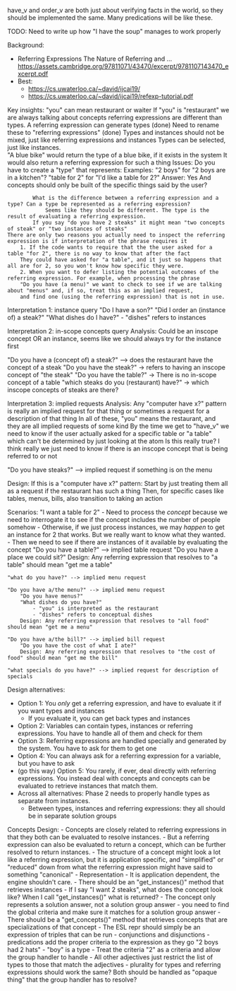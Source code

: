 have_v and order_v are both just about verifying facts in the world, so they should be implemented the same. Many predications will be like these.

TODO: Need to write up how "I have the soup" manages to work properly

Background:
- Referring Expressions The Nature of Referring and ... https://assets.cambridge.org/97811071/43470/excerpt/9781107143470_excerpt.pdf
- Best:
  - https://cs.uwaterloo.ca/~david/ijcai19/
  - https://cs.uwaterloo.ca/~david/ijcai19/refexp-tutorial.pdf
  
Key insights:
    "you" can mean restaurant or waiter
    If "you" is "restaurant" we are always talking about concepts
    referring expressions are different than types. A referring expression can generate types
        (done) Need to rename these to "referring expressions"
(done) Types and instances should not be mixed, just like referring expressions and instances
    Types can be selected, just like instances.  
        "A blue bike" would return the type of a blue bike, if it exists in the system
        It would also return a referring expression for such a thing
        Issues:
            Do you have to create a "type" that represents:
                Examples:
                    "2 boys" for "2 boys are in a kitchen"?
                    "table for 2" for "I'd like a table for 2?"
                Answer: Yes
                    And concepts should only be built of the specific things said by the user?
                    
            What is the difference between a referring expression and a type? Can a type be represented as a referring expression?
                Seems like they should be different. The type is the result of evaluating a referring expression.
            If you say "do you have 2 steaks" it might mean "two concepts of steak" or "two instances of steaks"
    There are only two reasons you actually need to inspect the referring expression is if interpretation of the phrase requires it
        1. If the code wants to require that the the user asked for a table "for 2", there is no way to know that after the fact
        They could have asked for "a table", and it just so happens that all are for 2, so you won't know how specific they were.
        2. When you want to defer listing the potential outcomes of the referring expression. For example, when processing the phrase
        "Do you have (a menu)" we want to check to see if we are talking about "menus" and, if so, treat this as an implied request, 
        and find one (using the referring expression) that is not in use.

Interpretation 1: instance query
"Do I have a son?"
"Did I order an (instance of) a steak?"
"What dishes do I have?"
    - "dishes" refers to instances

Interpretation 2: in-scope concepts query
Analysis:
    Could be an inscope concept OR an instance, seems like we should always try for the instance first

"Do you have a (concept of) a steak?" --> does the restaurant have the concept of a steak
"Do you have the steak?" -> refers to having an inscope concept of "the steak"
"Do you have the table?" -> There is no in-scope concept of a table
"which steaks do you (restaurant) have?" -> which inscope concepts of steaks are there?

Interpretation 3: implied requests
Analysis:
    Any "computer have x?" pattern is really an implied request for that thing or sometimes a request for a description of that thing 
    In all of these, "you" means the restaurant, and they are all implied requests of some kind
    By the time we get to "have_v" we need to know if the user actually asked for a specific table or "a table" which can't be determined by just looking at the atom
        Is this really true?
        I think really we just need to know if there is an inscope concept that is being referred to or not

"Do you have steaks?" --> implied request if something is on the menu

Design:
    If this is a "computer have x?" pattern:
    Start by just treating them all as a request if the restaurant has such a thing
    Then, for specific cases like tables, menus, bills, also transition to taking an action

Scenarios:
    "I want a table for 2"
        - Need to process the *concept* because we need to interrogate it to see if the concept includes the number of people somehow
            - Otherwise, if we just process instances, we may *happen* to get an instance for 2 that works.  But we really want to know what they wanted.
        - Then we need to see if there are instances of it available by evaluating the concept
    "Do you have a table?" --> implied table request
        "Do you have a place we could sit?"
        Design: Any referring expression that resolves to "a table" should mean "get me a table"
    
    "what do you have?" --> implied menu request
    
    "Do you have a/the menu?" --> implied menu request
        "Do you have menus?"
        "What dishes do you have?"
            - "you" is interpreted as the restaurant
            - "dishes" refers to conceptual dishes
        Design: Any referring expression that resolves to "all food" should mean "get me a menu"
        
    "Do you have a/the bill?" --> implied bill request
        "Do you have the cost of what I ate?"
        Design: Any referring expression that resolves to "the cost of food" should mean "get me the bill"
    
    "what specials do you have?" --> implied request for description of specials
    
Design alternatives:
- Option 1: You *only* get a referring expression, and have to evaluate it if you want types and instances
  - If you evaluate it, you can get back types and instances
- Option 2: Variables can contain types, instances or referring expressions. You have to handle all of them and check for them
- Option 3: Referring expressions are handled specially and generated by the system.  You have to ask for them to get one
- Option 4: You can always ask for a referring expression for a variable, but you have to ask
- (go this way) Option 5: You rarely, if ever, deal directly with referring expressions. You instead deal with concepts and concepts can be evaluated to retrieve instances that match them.
- Across all alternatives: Phase 2 needs to properly handle types as separate from instances.
  - Between types, instances and referring expressions: they all should be in separate solution groups


Concepts Design:
    - Concepts are closely related to referring expressions in that they both can be evaluated to resolve instances.
        - But a referring expression can also be evaluated to return a concept, which can be further resolved to return instances.
        - The structure of a concept might look a lot like a referring expression, but it is application specific, and "simplified" or "reduced" down from what 
            the referring expression might have said to something "canonical"
    - Representation
        - It is application dependent, the engine shouldn't care.
        - There should be an "get_instances()" method that retrieves instances
            - If I say "I want 2 steaks", what does the concept look like?  When I call "get_instances()" what is returned?
                - The concept only represents a solution answer, not a solution group answer
                - you need to find the global criteria and make sure it matches for a solution group answer
        - There should be a "get_concepts()" method that retrieves concepts that are specializations of that concept
        - The ESL repr should simply be an expression of triples that can be run
            - conjunctions and disjunctions
        - predications add the proper criteria to the expression as they go
    "2 boys had 2 hats"
    - "boy" is a type
    - Treat the criteria "2" as a criteria and allow the group handler to handle
    - All other adjectives just restrict the list of types to those that match the adjectives
    - plurality for types and referring expressions should work the same?  Both should be handled as "opaque thing" that the group handler has to resolve?
